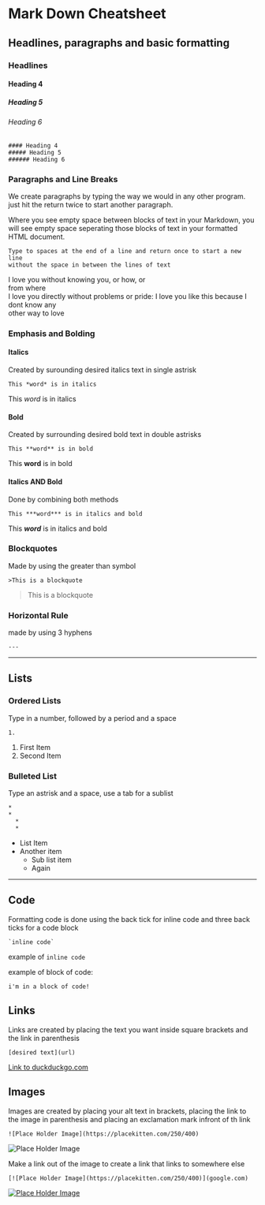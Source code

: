 # Mark Down Cheatsheet

## Headlines, paragraphs and basic formatting

### Headlines

#### Heading 4
##### Heading 5
###### Heading 6

```
#### Heading 4
##### Heading 5
###### Heading 6
```
### Paragraphs and Line Breaks
We create paragraphs by typing the way we would in any other program. 
just hit the return twice to start another paragraph.

Where you see empty space between blocks of text in your Markdown, 
you will see empty space seperating those blocks of text in your formatted HTML document.

```
Type to spaces at the end of a line and return once to start a new line  
without the space in between the lines of text
```

I love you without knowing you, or how, or  
from where  
I love you directly without problems or pride:
I love you like this because I dont know any  
other way to love

### Emphasis and Bolding

#### Italics
Created by surounding desired italics text in single astrisk

```
This *word* is in italics
```

This *word* is in italics


#### Bold
Created by surrounding desired bold text in double astrisks

```
This **word** is in bold
```

This **word** is in bold


#### Italics AND Bold
Done by combining both methods

```
This ***word*** is in italics and bold
```

This ***word*** is in italics and bold


### Blockquotes
Made by using the greater than symbol

```
>This is a blockquote
```

>This is a blockquote


### Horizontal Rule

made by using 3 hyphens

```
---
```

---

## Lists

### Ordered Lists
Type in a number, followed by a period and a space
```
1. 
```

1. First Item
2. Second Item

### Bulleted List
Type an astrisk and a space, use a tab for a sublist
```
* 
* 
  *
  *
```
 * List Item
 * Another item
   * Sub list item
   * Again

---

## Code
Formatting code is done using the back tick for inline code and three back ticks for a code block
```
`inline code`
```
example of `inline code`

example of block of code:
```
i'm in a block of code!
```


## Links
Links are created by placing the text you want inside square brackets and the link in parenthesis

```
[desired text](url)
```
[Link to duckduckgo.com](https://duckduckgo.com/)


## Images
Images are created by placing your alt text in brackets, placing the link to the image in parenthesis and placing an exclamation mark infront of th link

```
![Place Holder Image](https://placekitten.com/250/400)

```

![Place Holder Image](https://placekitten.com/250/400)


Make a link out of the image to create a link that links to somewhere else 
```
[![Place Holder Image](https://placekitten.com/250/400)](google.com)
```

[![Place Holder Image](https://placekitten.com/300/400)](https://duckduckgo.com/)


